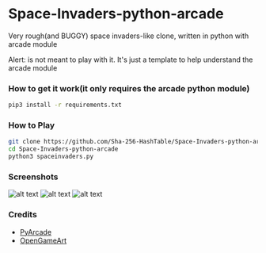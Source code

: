 # Space-Invaders-python-arcade
Very rough(and BUGGY) space invaders-like clone, written in python with arcade module

Alert: is not meant to play with it. It's just a template to help understand the arcade module

### How to get it work(it only requires the arcade python module)
```bash
pip3 install -r requirements.txt
```
### How to Play
```bash
git clone https://github.com/Sha-256-HashTable/Space-Invaders-python-arcade.git
cd Space-Invaders-python-arcade
python3 spaceinvaders.py
```
### Screenshots

![alt text](https://github.com/Sha-256-HashTable/Space-Invaders-python-arcade/blob/master/Screenshots/screen-3.gif)
![alt text](https://github.com/Sha-256-HashTable/Space-Invaders-python-arcade/blob/master/Screenshots/screen-1.jpg)
![alt text](https://github.com/Sha-256-HashTable/Space-Invaders-python-arcade/blob/master/Screenshots/screen-2.jpg)


### Credits
* [PyArcade](http://arcade.academy/)
* [OpenGameArt](https://opengameart.org/)
